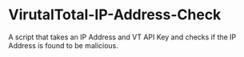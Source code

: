 # VirutalTotal-IP-Address-Check
A script that takes an IP Address and VT API Key and checks if the IP Address is found to be malicious.
